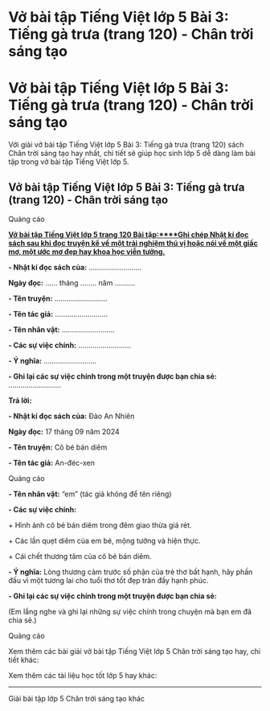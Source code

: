 # Vở bài tập Tiếng Việt lớp 5 Bài 3: Tiếng gà trưa (trang 120) - Chân trời sáng tạo

# Vở bài tập Tiếng Việt lớp 5 Bài 3: Tiếng gà trưa (trang 120) - Chân trời sáng tạo

Với giải vở bài tập Tiếng Việt lớp 5 Bài 3: Tiếng gà trưa (trang 120) sách Chân trời sáng tạo hay nhất, chi tiết sẽ giúp học sinh lớp 5 dễ dàng làm bài tập trong vở bài tập Tiếng Việt lớp 5.

## Vở bài tập Tiếng Việt lớp 5 Bài 3: Tiếng gà trưa (trang 120) - Chân trời sáng tạo

Quảng cáo

[**Vở bài tập Tiếng Việt lớp 5 trang 120 Bài tập:****Ghi chép Nhật kí đọc sách sau khi đọc truyện kể về một trải nghiệm thú vị hoặc nói về một giấc mơ, một ước mơ đẹp hay khoa học viễn tưởng.**](https://vietjack.com/vbt-tieng-viet-5-ct/ghi-chep-nhat-ki-doc-sach-sau-khi-doc-truyen-ke-ve-mot-trai-vm.jsp)

**\- Nhật kí đọc sách của:** ……………………..

**Ngày đọc:** …… tháng …….. năm ……….

**\- Tên truyện:** ……………………..

**\- Tên tác giả:** ……………………..

**\- Tên nhân vật:** ……………………..

**\- Các sự việc chính:** ……………………..

**\- Ý nghĩa:** ……………………..

**\- Ghi lại các sự việc chính trong một truyện được bạn chia sẻ:** ……………………..

**Trả lời:**

**\- Nhật kí đọc sách của:** Đào An Nhiên

**Ngày đọc:** 17 tháng 09 năm 2024

**\- Tên truyện:** Cô bé bán diêm

**\- Tên tác giả:** An-đéc-xen

Quảng cáo

**\- Tên nhân vật:** “em” (tác giả không để tên riêng)

**\- Các sự việc chính:**

\+ Hình ảnh cô bé bán diêm trong đêm giao thừa giá rét.

\+ Các lần quẹt diêm của em bé, mộng tưởng và hiện thực.

\+ Cái chết thương tâm của cô bé bán diêm.

**\- Ý nghĩa:** Lòng thương cảm trước số phận của trẻ thơ bất hạnh, hãy phấn đấu vì một tương lai cho tuổi thơ tốt đẹp tràn đầy hạnh phúc.

**\- Ghi lại các sự việc chính trong một truyện được bạn chia sẻ:**

(Em lắng nghe và ghi lại những sự việc chính trong chuyện mà bạn em đã chia sẻ.)

Quảng cáo

Xem thêm các bài giải vở bài tập Tiếng Việt lớp 5 Chân trời sáng tạo hay, chi tiết khác:

Xem thêm các tài liệu học tốt lớp 5 hay khác:

* * *

Giải bài tập lớp 5 Chân trời sáng tạo khác
